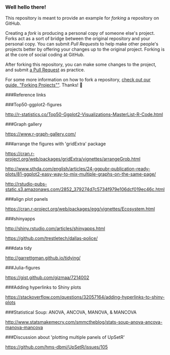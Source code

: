 ### Well hello there!

This repository is meant to provide an example for *forking* a repository on GitHub.

Creating a *fork* is producing a personal copy of someone else's project. Forks act as a sort of bridge between the original repository and your personal copy. You can submit *Pull Requests* to help make other people's projects better by offering your changes up to the original project. Forking is at the core of social coding at GitHub.

After forking this repository, you can make some changes to the project, and submit [a Pull Request](https://github.com/octocat/Spoon-Knife/pulls) as practice.

For some more information on how to fork a repository, [check out our guide, "Forking Projects""](http://guides.github.com/overviews/forking/). Thanks! :sparkling_heart:


###Reference links

###Top50-ggplot2-figures

http://r-statistics.co/Top50-Ggplot2-Visualizations-MasterList-R-Code.html

###Graph gallery

https://www.r-graph-gallery.com/


###arrange the figures with 'gridExtra' package

https://cran.r-project.org/web/packages/gridExtra/vignettes/arrangeGrob.html


http://www.sthda.com/english/articles/24-ggpubr-publication-ready-plots/81-ggplot2-easy-way-to-mix-multiple-graphs-on-the-same-page/

http://rstudio-pubs-static.s3.amazonaws.com/2852_379274d7c5734f979e106dcf019ec46c.html

###align plot panels

https://cran.r-project.org/web/packages/egg/vignettes/Ecosystem.html

###shinyapps

http://shiny.rstudio.com/articles/shinyapps.html

https://github.com/trestletech/dallas-police/

###data tidy

http://garrettgman.github.io/tidying/

###Julia-figures

https://gist.github.com/gizmaa/7214002

###Adding hyperlinks to Shiny plots

https://stackoverflow.com/questions/32057164/adding-hyperlinks-to-shiny-plots

###Statistical Soup: ANOVA, ANCOVA, MANOVA, & MANCOVA

http://www.statsmakemecry.com/smmctheblog/stats-soup-anova-ancova-manova-mancova

###Discussion about 'plotting multiple panels of UpSetR'

https://github.com/hms-dbmi/UpSetR/issues/105



